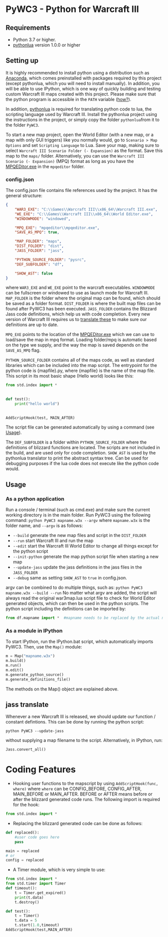# PyWC3 - Python for Warcraft III
## Requirements
- Python 3.7 or higher.
- [pythonlua](http://www.github.com/Blimba/python-lua/) version 1.0.0 or higher 
## Setting up
It is highly recommended to install python using a distribution such as 
[Anaconda](https://www.anaconda.com/distribution/), which comes preinstalled with packages required by this project
(except pythonlua, which you will need to install manually). 
In addition, you will be able to use IPython, which is one way of quickly building and testing custom Warcraft III maps 
created with this project. Please make sure that the python program is accessible in the `PATH` variable 
([how?](https://geek-university.com/python/add-python-to-the-windows-path/)).

In addition, [pythonlua](http://www.github.com/Blimba/python-lua/) is required for translating python code to lua, 
the scripting language used by Warcraft III. Install the pythonlua project using the instructions in the project, 
 or simply copy the folder `pythonlua`from it to the folder `PyWC3`.

To start a new map project, open the World Editor (with a new map, or a map with only GUI triggers) like you normally 
would, go to `Scenario > Map Options` and set `Scripting Language` to Lua. Save your map, making sure to select 
`Warcraft III Scenario Folder (- Expansion)` as the format. Save this map to the `maps/` folder. Alternatively,
you can use the `Warcraft III Scenario (- Expansion)` (MPQ) format as long as you have the 
[MPQEDitor.exe](http://www.zezula.net/en/mpq/download.html) in the `mpqeditor` folder.
### config.json  

The config.json file contains file references used by the project. It has the general structure:  
```json
{
    "WAR3_EXE": "C:\\Games\\Warcraft III\\x86_64\\Warcraft III.exe",
    "WE_EXE": "C:\\Games\\Warcraft III\\x86_64\\World Editor.exe",
    "WINDOWMODE": "windowed",

    "MPQ_EXE": "mpqeditor\\mpqeditor.exe",
    "SAVE_AS_MPQ": true,

    "MAP_FOLDER": "maps",
    "DIST_FOLDER": "dist",
    "JASS_FOLDER": "jass",

    "PYTHON_SOURCE_FOLDER": "pysrc",
    "DEF_SUBFOLDER": "df",

    "SHOW_AST": false
}
``` 
where `WAR3_EXE` and `WE_EXE` point to the warcraft executables. `WINDOWMODE` can be fullscreen or windowed to use as
launch mode for Warcraft III. `MAP_FOLDER` is the folder where the original map can be found, which should be saved as 
a folder format. `DIST_FOLDER` is where the built map files can be found after PyWC3 has been executed. `JASS_FOLDER` 
contains the Blizzard Jass code definitions, which help us with code completion. Every new version of Warcraft III 
requires us to [translate these](#jass-translate) to make sure our definitions are up to date.

`MPQ_EXE` points to the location of the [MPQEDitor.exe](http://www.zezula.net/en/mpq/download.html) which we can use
to load/save the map in mpq format. Loading folder/mpq is automatic based on the type we supply, and the way the map is
saved depends on the `SAVE_AS_MPQ` flag.

`PYTHON_SOURCE_FOLDER` contains all of the maps code, as well as standard libraries which can be included into the 
map script. The entrypoint for the python code is {mapfile}.py, where {mapfile} is the name of the map file. This script
in its most basic shape (Hello world) looks like this:

```python
from std.index import *
            
            
def test():
    print("hello world")
    
    
AddScriptHook(test, MAIN_AFTER)
```
The script file can be generated automatically by using a command (see [Usage](#Usage)).

The `DEF_SUBFOLDER` is a folder within `PYTHON_SOURCE_FOLDER` where the definitions of blizzard functions are located.
The scripts are not included in the build, and are used only for code completion. `SHOW_AST` is used by the pythonlua
translator to print the abstract syntax tree. Can be used for debugging purposes if the lua code does not execute like
the python code would.

## Usage
### As a python application
Run a console / terminal (such as cmd.exe) and make sure the current working directory is in the main folder. Run PyWC3
using the following command: `python PyWC3 mapname.w3x --argv` where `mapname.w3x` is the folder name, and `--argv` is as follows:
- `--build` generate the new map files and script in the `DIST_FOLDER`
- `--run` start Warcraft III and run the map
- `--edit` start the Warcraft III World Editor to change all things except for the python script
- `--init-python` generate the map python script file when starting a new map
- `--update-jass` update the jass definitions in the jass files in the `JASS_FOLDER`
- `--debug` same as setting `SHOW_AST` to `true` in config.json.
  
argv can be combined to do multiple things, such as: `python PyWC3 mapname.w3x --build --run`
No matter what argv are added, the script will always read the original war3map.lua script file to check for World Editor
generated objects, which can then be used in the python scripts. The python script including the definitions can be 
imported by:
```python
from df.mapname import *  #mapname needs to be replaced by the actual map filename.
```
### As a module in IPython
To start IPython, run the IPython.bat script, which automatically imports PyWC3. Then, use the `Map()` module:
```python
m = Map("mapname.w3x")
m.build()
m.run()
m.edit()
m.generate_python_source()
m.generate_definitions_file()
```
The methods on the Map() object are explained above.
## jass translate

Whenever a new Warcraft III is released, we should update our function / constant defintions. 
This can be done by running the python script:

```
python PyWC3 --update-jass
```

without supplying a map filename to the script. Alternatively, in IPython, run:
```python
Jass.convert_all()
```

# Coding Features
- Hooking user functions to the mapscript by using `AddScriptHook(func, where)` where `where` can be CONFIG_BEFORE, 
CONFIG_AFTER, MAIN_BEFORE or MAIN_AFTER. BEFORE or AFTER means before or after the blizzard generated code runs.
The following import is required for the hook:
```python
from std.index import *
```
- Replacing the blizzard generated code can be done as follows: 
```python
def replaced():
    #user code goes here
    pass

main = replaced
# or
config = replaced
```
- A Timer module, which is very simple to use:
```python
from std.index import *
from std.timer import Timer
def timeout():
    t = Timer.get_expired()
    print(t.data)
    t.destroy()

def test():
    t = Timer()
    t.data = 5
    t.start(1.0,timeout)
AddScriptHook(test,MAIN_AFTER)
```